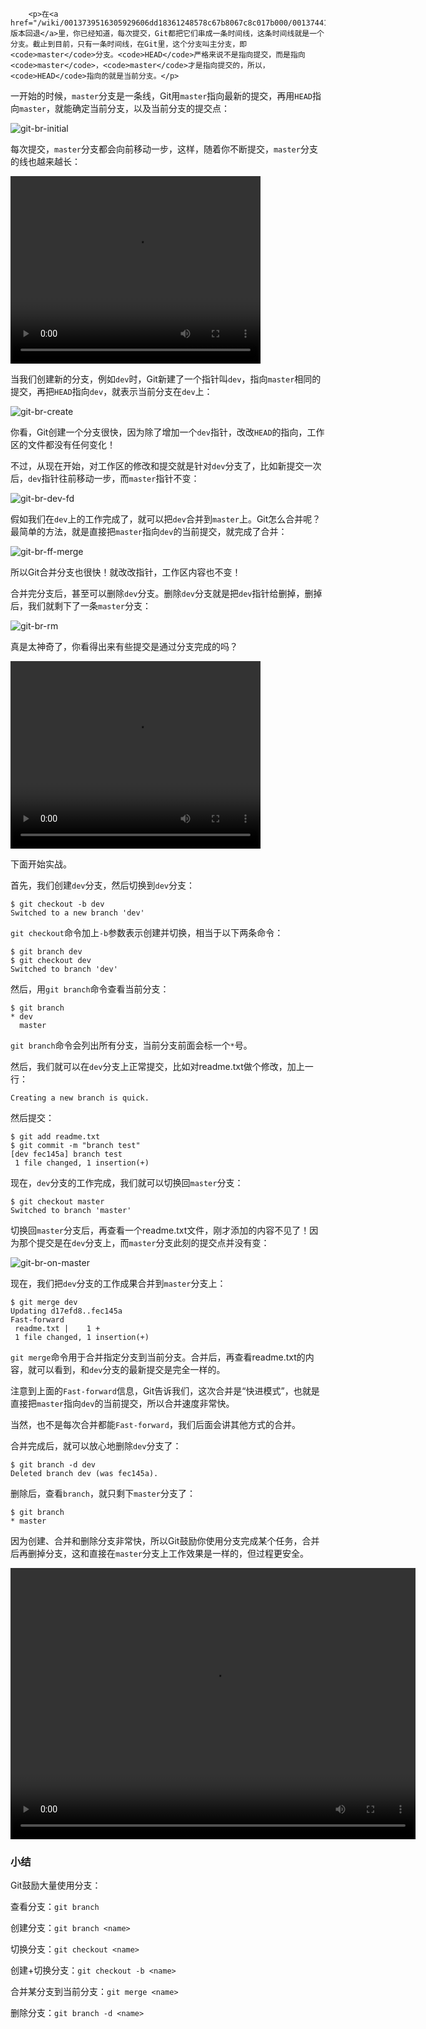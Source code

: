 ﻿
        <p>在<a href="/wiki/0013739516305929606dd18361248578c67b8067c8c017b000/0013744142037508cf42e51debf49668810645e02887691000">版本回退</a>里，你已经知道，每次提交，Git都把它们串成一条时间线，这条时间线就是一个分支。截止到目前，只有一条时间线，在Git里，这个分支叫主分支，即<code>master</code>分支。<code>HEAD</code>严格来说不是指向提交，而是指向<code>master</code>，<code>master</code>才是指向提交的，所以，<code>HEAD</code>指向的就是当前分支。</p>
<p>一开始的时候，<code>master</code>分支是一条线，Git用<code>master</code>指向最新的提交，再用<code>HEAD</code>指向<code>master</code>，就能确定当前分支，以及当前分支的提交点：</p>
<p><img src="../files/attachments/0013849087937492135fbf4bbd24dfcbc18349a8a59d36d000/0.jpg" alt="git-br-initial"></p>
<p>每次提交，<code>master</code>分支都会向前移动一步，这样，随着你不断提交，<code>master</code>分支的线也越来越长：</p>
<video width="400" height="300" controls>
<source src="http://michaelliao.gitcafe.io/video/master-branch-forward.mp4">
<source src="http://github.liaoxuefeng.com/sinaweibopy/video/master-branch-forward.mp4">
</video>

<p>当我们创建新的分支，例如<code>dev</code>时，Git新建了一个指针叫<code>dev</code>，指向<code>master</code>相同的提交，再把<code>HEAD</code>指向<code>dev</code>，就表示当前分支在<code>dev</code>上：</p>
<p><img src="../files/attachments/001384908811773187a597e2d844eefb11f5cf5d56135ca000/0.jpg" alt="git-br-create"></p>
<p>你看，Git创建一个分支很快，因为除了增加一个<code>dev</code>指针，改改<code>HEAD</code>的指向，工作区的文件都没有任何变化！</p>
<p>不过，从现在开始，对工作区的修改和提交就是针对<code>dev</code>分支了，比如新提交一次后，<code>dev</code>指针往前移动一步，而<code>master</code>指针不变：</p>
<p><img src="../files/attachments/0013849088235627813efe7649b4f008900e5365bb72323000/0.jpg" alt="git-br-dev-fd"></p>
<p>假如我们在<code>dev</code>上的工作完成了，就可以把<code>dev</code>合并到<code>master</code>上。Git怎么合并呢？最简单的方法，就是直接把<code>master</code>指向<code>dev</code>的当前提交，就完成了合并：</p>
<p><img src="../files/attachments/00138490883510324231a837e5d4aee844d3e4692ba50f5000/0.jpg" alt="git-br-ff-merge"></p>
<p>所以Git合并分支也很快！就改改指针，工作区内容也不变！</p>
<p>合并完分支后，甚至可以删除<code>dev</code>分支。删除<code>dev</code>分支就是把<code>dev</code>指针给删掉，删掉后，我们就剩下了一条<code>master</code>分支：</p>
<p><img src="../files/attachments/001384908867187c83ca970bf0f46efa19badad99c40235000/0.jpg" alt="git-br-rm"></p>
<p>真是太神奇了，你看得出来有些提交是通过分支完成的吗？</p>
<video width="400" height="300" controls>
<source src="http://michaelliao.gitcafe.io/video/master-and-dev-ff.mp4">
<source src="http://github.liaoxuefeng.com/sinaweibopy/video/master-and-dev-ff.mp4">
</video>

<p>下面开始实战。</p>
<p>首先，我们创建<code>dev</code>分支，然后切换到<code>dev</code>分支：</p>
<pre><code>$ git checkout -b dev
Switched to a new branch &#39;dev&#39;
</code></pre><p><code>git checkout</code>命令加上<code>-b</code>参数表示创建并切换，相当于以下两条命令：</p>
<pre><code>$ git branch dev
$ git checkout dev
Switched to branch &#39;dev&#39;
</code></pre><p>然后，用<code>git branch</code>命令查看当前分支：</p>
<pre><code>$ git branch
* dev
  master
</code></pre><p><code>git branch</code>命令会列出所有分支，当前分支前面会标一个<code>*</code>号。</p>
<p>然后，我们就可以在<code>dev</code>分支上正常提交，比如对readme.txt做个修改，加上一行：</p>
<pre><code>Creating a new branch is quick.
</code></pre><p>然后提交：</p>
<pre><code>$ git add readme.txt 
$ git commit -m &quot;branch test&quot;
[dev fec145a] branch test
 1 file changed, 1 insertion(+)
</code></pre><p>现在，<code>dev</code>分支的工作完成，我们就可以切换回<code>master</code>分支：</p>
<pre><code>$ git checkout master
Switched to branch &#39;master&#39;
</code></pre><p>切换回<code>master</code>分支后，再查看一个readme.txt文件，刚才添加的内容不见了！因为那个提交是在<code>dev</code>分支上，而<code>master</code>分支此刻的提交点并没有变：</p>
<p><img src="../files/attachments/001384908892295909f96758654469cad60dc50edfa9abd000/0.jpg" alt="git-br-on-master"></p>
<p>现在，我们把<code>dev</code>分支的工作成果合并到<code>master</code>分支上：</p>
<pre><code>$ git merge dev
Updating d17efd8..fec145a
Fast-forward
 readme.txt |    1 +
 1 file changed, 1 insertion(+)
</code></pre><p><code>git merge</code>命令用于合并指定分支到当前分支。合并后，再查看readme.txt的内容，就可以看到，和<code>dev</code>分支的最新提交是完全一样的。</p>
<p>注意到上面的<code>Fast-forward</code>信息，Git告诉我们，这次合并是“快进模式”，也就是直接把<code>master</code>指向<code>dev</code>的当前提交，所以合并速度非常快。</p>
<p>当然，也不是每次合并都能<code>Fast-forward</code>，我们后面会讲其他方式的合并。</p>
<p>合并完成后，就可以放心地删除<code>dev</code>分支了：</p>
<pre><code>$ git branch -d dev
Deleted branch dev (was fec145a).
</code></pre><p>删除后，查看<code>branch</code>，就只剩下<code>master</code>分支了：</p>
<pre><code>$ git branch
* master
</code></pre><p>因为创建、合并和删除分支非常快，所以Git鼓励你使用分支完成某个任务，合并后再删掉分支，这和直接在<code>master</code>分支上工作效果是一样的，但过程更安全。</p>
<video width="648" height="434" controls>
<source src="http://michaelliao.gitcafe.io/video/create-dev-merge-delete.mp4">
<source src="http://github.liaoxuefeng.com/sinaweibopy/video/create-dev-merge-delete.mp4">
</video>

<h3 id="-">小结</h3>
<p>Git鼓励大量使用分支：</p>
<p>查看分支：<code>git branch</code></p>
<p>创建分支：<code>git branch &lt;name&gt;</code></p>
<p>切换分支：<code>git checkout &lt;name&gt;</code></p>
<p>创建+切换分支：<code>git checkout -b &lt;name&gt;</code></p>
<p>合并某分支到当前分支：<code>git merge &lt;name&gt;</code></p>
<p>删除分支：<code>git branch -d &lt;name&gt;</code></p>

    